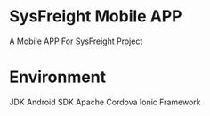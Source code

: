 # SysFreight Mobile APP
A Mobile APP For SysFreight Project

# Environment
JDK
Android SDK
Apache Cordova
Ionic Framework
